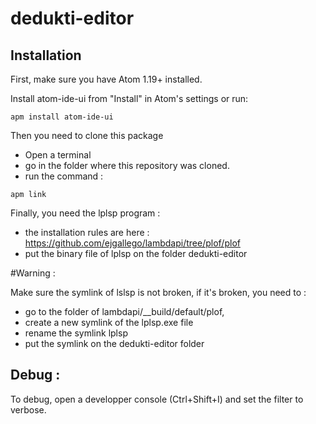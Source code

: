 # dedukti-editor

## Installation

First, make sure you have Atom 1.19+ installed.

Install atom-ide-ui from "Install" in Atom's settings or run:

```
apm install atom-ide-ui
```

Then you need to clone this package
  - Open a terminal
  - go in the folder where this repository was cloned.
  - run the command :

```
apm link
```

Finally, you need the lplsp program :
  - the installation rules are here : https://github.com/ejgallego/lambdapi/tree/plof/plof
  - put the binary file of lplsp on the folder dedukti-editor

#Warning :

Make sure the symlink of lslsp is not broken, if it's broken, you need to  :
- go to the folder of lambdapi/\__build/default/plof,
- create a new symlink of the lplsp.exe file
- rename the symlink lplsp
- put the symlink on the dedukti-editor folder



## Debug :

To debug, open a developper console (Ctrl+Shift+I) and set the filter to verbose.
